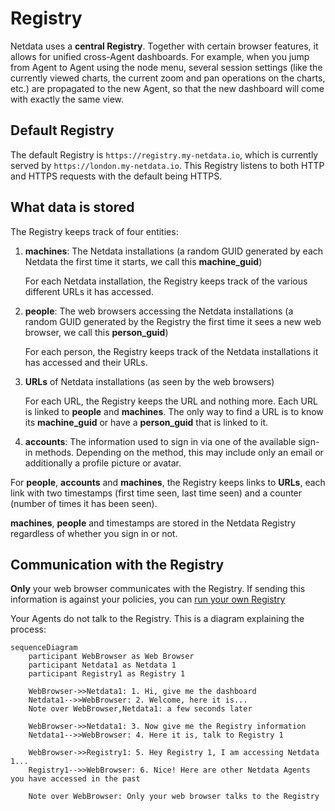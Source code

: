 # Registry

Netdata uses a **central Registry**. Together with certain browser features, it allows for unified cross-Agent dashboards. For example, when you jump from Agent to Agent using the node menu, several session settings (like the currently viewed charts, the current zoom and pan operations on the charts, etc.) are propagated to the new Agent, so that the new dashboard will come with exactly the same view.

## Default Registry

The default Registry is `https://registry.my-netdata.io`, which is currently served by `https://london.my-netdata.io`. This Registry listens to both HTTP and HTTPS requests with the default being HTTPS.

## What data is stored

The Registry keeps track of four entities:

1. **machines**: The Netdata installations (a random GUID generated by each Netdata the first time it starts, we call this **machine_guid**)

   For each Netdata installation, the Registry keeps track of the various different URLs it has accessed.

2. **people**: The web browsers accessing the Netdata installations (a random GUID generated by the Registry the first time it sees a new web browser, we call this **person_guid**)

   For each person, the Registry keeps track of the Netdata installations it has accessed and their URLs.

3. **URLs** of Netdata installations (as seen by the web browsers)

   For each URL, the Registry keeps the URL and nothing more. Each URL is linked to **people** and **machines**. The only way to find a URL is to know its **machine_guid** or have a **person_guid** that is linked to it.

4. **accounts**: The information used to sign in via one of the available sign-in methods. Depending on the method, this may include only an email or additionally a profile picture or avatar.

For **people**, **accounts** and **machines**, the Registry keeps links to **URLs**, each link with two timestamps (first time seen, last time seen) and a counter (number of times it has been seen).

**machines**, **people** and timestamps are stored in the Netdata Registry regardless of whether you sign in or not.

## Communication with the Registry

**Only** your web browser communicates with the Registry. If sending this information is against your policies, you can [run your own Registry](/src/registry/CONFIGURATION.md)

Your Agents do not talk to the Registry. This is a diagram explaining the process:

```mermaid
sequenceDiagram
    participant WebBrowser as Web Browser
    participant Netdata1 as Netdata 1
    participant Registry1 as Registry 1

    WebBrowser->>Netdata1: 1. Hi, give me the dashboard
    Netdata1-->>WebBrowser: 2. Welcome, here it is...
    Note over WebBrowser,Netdata1: a few seconds later

    WebBrowser->>Netdata1: 3. Now give me the Registry information
    Netdata1-->>WebBrowser: 4. Here it is, talk to Registry 1

    WebBrowser->>Registry1: 5. Hey Registry 1, I am accessing Netdata 1...
    Registry1-->>WebBrowser: 6. Nice! Here are other Netdata Agents you have accessed in the past

    Note over WebBrowser: Only your web browser talks to the Registry
```
